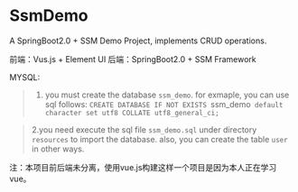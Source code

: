 # SsmDemo

A SpringBoot2.0 + SSM Demo Project, implements CRUD operations.

前端：Vus.js + Element UI
后端：SpringBoot2.0 + SSM Framework

MYSQL: 
> 1. you must create the database `ssm_demo`. 
> for exmaple, you can use sql follows: `CREATE DATABASE IF NOT EXISTS `ssm_demo` default character set utf8 COLLATE utf8_general_ci;`

> 2.you need execute the sql file `ssm_demo.sql` under directory `resources` to import the database. 
> also, you can create the table `user` in other ways.

注：本项目前后端未分离，使用vue.js构建这样一个项目是因为本人正在学习vue。

